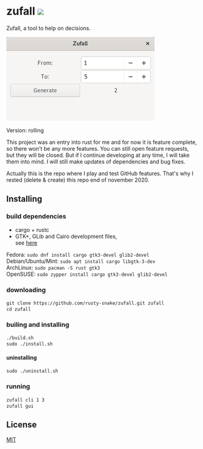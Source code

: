 # zufall ![](https://badgen.net/badge/maintenance/passively-maintained/826500)

Zufall, a tool to help on decisions.

![Screenshot](screenshot.png)

Version: rolling

This project was an entry into rust for me and for now it is feature complete, so there won't be any more features.
You can still open feature requests, but they will be closed.
But if I continue developing at any time, I will take them into mind.
I will still make updates of dependencies and bug fixes.

Actually this is the repo where I play and test GitHub features.
That's why I rested (delete & create) this repo end of november 2020.

## Installing

### build dependencies

  * cargo + rustc
  * GTK+, GLib and Cairo development files,  
    see [here](http://gtk-rs.org/docs/requirements.html)

Fedora: `sudo dnf install cargo gtk3-devel glib2-devel`  
Debian/Ubuntu/Mint: `sudo apt install cargo libgtk-3-dev`  
ArchLinux: `sudo pacman -S rust gtk3`  
OpenSUSE: `sudo zypper install cargo gtk3-devel glib2-devel`

### downloading

    git clone https://github.com/rusty-snake/zufall.git zufall
    cd zufall

### builing and installing

    ./build.sh
    sudo ./install.sh

#### uninstalling

    sudo ./uninstall.sh

### running

    zufall cli 1 3
    zufall gui

## License
[MIT](LICENSE)
